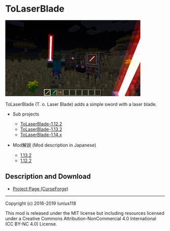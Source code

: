 # ToLaserBlade

[<img src="docs/img/tolaserblade_1.png" title="The Laser Blade" width="427">](docs/img/tolaserblade_1.png)

ToLaserBlade (T. o. Laser Blade) adds a simple sword with a laser blade.

- Sub projects
  - [ToLaserBlade-1.12.2](https://github.com/Iunius118/ToLaserBlade-1.12.2)
  - [ToLaserBlade-1.13.2](https://github.com/Iunius118/ToLaserBlade-1.13.2)
  - [ToLaserBlade-1.14.x](https://github.com/Iunius118/ToLaserBlade-1.14.x)

- Mod解説 (Mod description in Japanese)

  - [1.13.2](docs/recipes_ja.md)
  - [1.12.2](docs/recipes_1.12.2_ja.md)

## Description and Download

- [Project Page (CurseForge)](https://minecraft.curseforge.com/projects/tolaserblade)

---
Copyright (c) 2016-2019 Iunius118

This mod is released under the MIT license but including resources licensed under a Creative Commons Attribution-NonCommercial 4.0 International (CC BY-NC 4.0) License.

